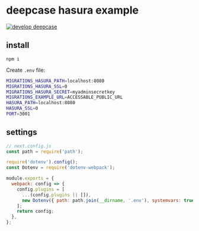 # deepcase hasura example

[![develop deepcase](https://badgen.net/badge/develop/deepcase)](https://github.com/deepcase/deepcase)

## install

```
npm i
```

Create `.env` file:
```sh
MIGRATIONS_HASURA_PATH=localhost:8080
MIGRATIONS_HASURA_SSL=0
MIGRATIONS_HASURA_SECRET=myadminsecretkey
MIGRATIONS_EXAMPLE_URL=ACCESSABLE_PUBLIC_URL
HASURA_PATH=localhost:8080
HASURA_SSL=0
PORT=3001
```

## settings

```js
// next.config.js
const path = require('path');

require('dotenv').config();
const Dotenv = require('dotenv-webpack');

module.exports = {
  webpack: config => {
    config.plugins = [
      ...(config.plugins || []),
      new Dotenv({ path: path.join(__dirname, '.env'), systemvars: true }),
    ];
    return config;
  },
};
```